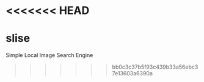 <<<<<<< HEAD
=======
slise
=====

Simple Local Image Search Engine
>>>>>>> bb0c3c37b5f93c439b33a56ebc37e13603a6390a
